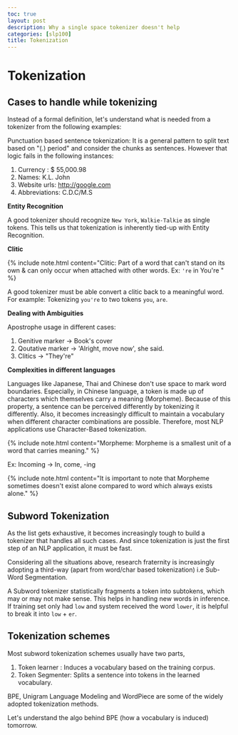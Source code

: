 ```yaml
---
toc: true
layout: post
description: Why a single space tokenizer doesn't help
categories: [slp100]
title: Tokenization
---
```


# Tokenization

## Cases to handle while tokenizing

Instead of a formal definition, let's understand what is needed from a tokenizer from the following examples:

Punctuation based sentence tokenization: It is a general pattern to split text based on "(.) period" and consider the chunks as sentences. However that logic fails in the following instances:

1. Currency : $ 55,000.98
2. Names: K.L. John
3. Website urls: http://google.com
4. Abbreviations: C.D.C/M.S


__Entity Recognition__

A good tokenizer should recognize `New York`, `Walkie-Talkie` as single tokens. This tells us that tokenization is inherently tied-up with Entity Recognition.

__Clitic__

{% include note.html content="Clitic: Part of a word that can't stand on its own & can only occur when attached with other words. Ex: `'re` in You're " %}

A good tokenizer must be able convert a clitic back to a meaningful word. For example: Tokenizing `you're` to two tokens `you`, `are`.

__Dealing with Ambiguities__

Apostrophe usage in different cases: 

1. Genitive marker -> Book's cover
2. Qoutative marker -> 'Alright, move now', she said.
3. Clitics -> "They're"

__Complexities in different languages__

Languages like Japanese, Thai and Chinese don't use space to mark word boundaries. Especially, in Chinese language, a token is made up of characters which themselves carry a meaning (Morpheme). Because of this property, a sentence can be perceived differently by tokenizing it differently. Also, it becomes increasingly difficult to maintain a vocabulary when different character combinations are possible. Therefore, most NLP applications use Character-Based tokenization.

{% include note.html content="Morpheme: Morpheme is a smallest unit of a word that carries meaning." %}

Ex: Incoming -> In, come, -ing

{% include note.html content="It is important to note that Morpheme sometimes doesn't exist alone compared to word which always exists alone." %}

## Subword Tokenization

As the list gets exhaustive, it becomes increasingly tough to build a tokenizer that handles all such cases. And since tokenization is just the first step of an NLP application, it must be fast.

Considering all the situations above, research fraternity is increasingly adopting a third-way (apart from word/char based tokenization) i.e Sub-Word Segmentation. 

A Subword tokenizer statistically fragments a token into subtokens, which may or may not make sense. This helps in handling new words in inference. If training set only had `low` and system received the word `lower`, it is helpful to break it into `low` + `er`.

## Tokenization schemes

Most subword tokenization schemes usually have two parts, 

1. Token learner : Induces a vocabulary based on the training corpus.
2. Token Segmenter: Splits a sentence into tokens in the learned vocabulary.

BPE, Unigram Language Modeling and WordPiece are some of the widely adopted tokenization methods.

Let's understand the algo behind BPE (how a vocabulary is induced) tomorrow.